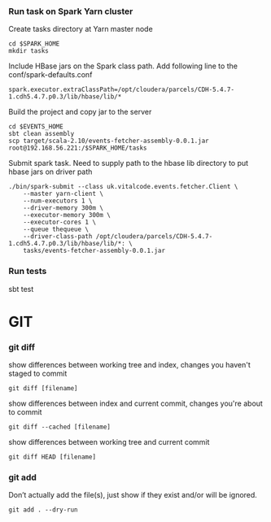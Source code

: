 ### Run task on Spark Yarn cluster

Create tasks directory at Yarn master node
```
cd $SPARK_HOME
mkdir tasks
```

Include HBase jars on the Spark class path. Add following line to the conf/spark-defaults.conf
```
spark.executor.extraClassPath=/opt/cloudera/parcels/CDH-5.4.7-1.cdh5.4.7.p0.3/lib/hbase/lib/*
```

Build the project and copy jar to the server
```
cd $EVENTS_HOME
sbt clean assembly
scp target/scala-2.10/events-fetcher-assembly-0.0.1.jar root@192.168.56.221:/$SPARK_HOME/tasks
```

Submit spark task. 
Need to supply path to the hbase lib directory to put hbase jars on driver path
```
./bin/spark-submit --class uk.vitalcode.events.fetcher.Client \
    --master yarn-client \
    --num-executors 1 \
    --driver-memory 300m \
    --executor-memory 300m \
    --executor-cores 1 \
    --queue thequeue \
    --driver-class-path /opt/cloudera/parcels/CDH-5.4.7-1.cdh5.4.7.p0.3/lib/hbase/lib/*: \
    tasks/events-fetcher-assembly-0.0.1.jar
```
    
    
### Run tests
sbt test


# GIT
### git diff
show differences between working tree and index, changes you haven't staged to commit
```
git diff [filename]
```

show differences between index and current commit, changes you're about to commit
```
git diff --cached [filename]
```

show differences between working tree and current commit
```
git diff HEAD [filename]
```

### git add
Don’t actually add the file(s), just show if they exist and/or will be ignored.
```
git add . --dry-run
```